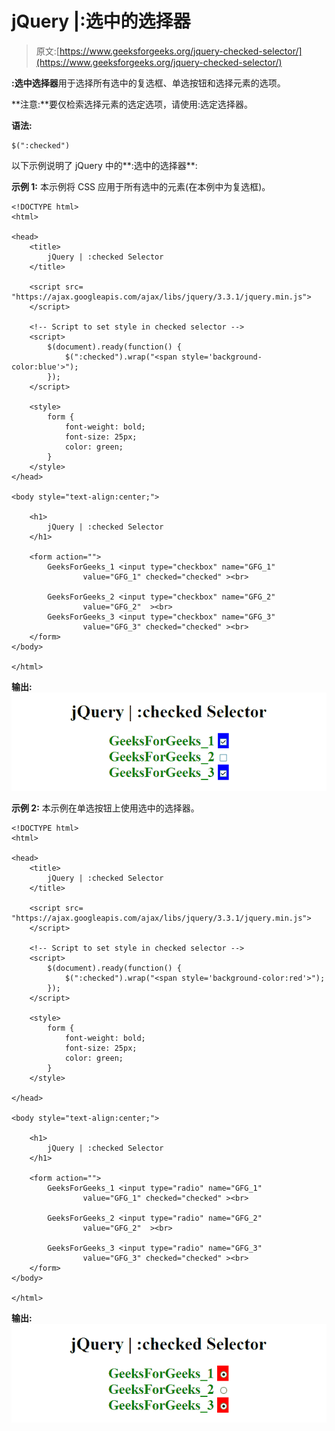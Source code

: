 # jQuery |:选中的选择器

> 原文:[https://www.geeksforgeeks.org/jquery-checked-selector/](https://www.geeksforgeeks.org/jquery-checked-selector/)

**:选中选择器**用于选择所有选中的复选框、单选按钮和选择元素的选项。

**注意:**要仅检索选择元素的选定选项，请使用:选定选择器。

**语法:**

```
$(":checked")
```

以下示例说明了 jQuery 中的**:选中的选择器**:

**示例 1:** 本示例将 CSS 应用于所有选中的元素(在本例中为复选框)。

```
<!DOCTYPE html>  
<html>  

<head> 
    <title> 
        jQuery | :checked Selector
    </title>

    <script src=
"https://ajax.googleapis.com/ajax/libs/jquery/3.3.1/jquery.min.js">
    </script>

    <!-- Script to set style in checked selector -->
    <script>
        $(document).ready(function() {
            $(":checked").wrap("<span style='background-color:blue'>");
        });
    </script>

    <style>
        form {
            font-weight: bold;
            font-size: 25px;
            color: green;
        }
    </style>
</head> 

<body style="text-align:center;">  

    <h1>  
        jQuery | :checked Selector
    </h1>  

    <form action="">
        GeeksForGeeks_1 <input type="checkbox" name="GFG_1"
                value="GFG_1" checked="checked" ><br>

        GeeksForGeeks_2 <input type="checkbox" name="GFG_2"
                value="GFG_2"  ><br>
        GeeksForGeeks_3 <input type="checkbox" name="GFG_3"
                value="GFG_3" checked="checked" ><br>
    </form> 
</body>  

</html>  
```

**输出:**
![](img/4b0ac25f97b7053d9f4d18f7e5bb98e4.png)

**示例 2:** 本示例在单选按钮上使用选中的选择器。

```
<!DOCTYPE html>  
<html>  

<head> 
    <title> 
        jQuery | :checked Selector
    </title>

    <script src=
"https://ajax.googleapis.com/ajax/libs/jquery/3.3.1/jquery.min.js">
    </script>

    <!-- Script to set style in checked selector -->
    <script>
        $(document).ready(function() {
            $(":checked").wrap("<span style='background-color:red'>");
        });
    </script>

    <style>
        form {
            font-weight: bold;
            font-size: 25px;
            color: green;
        }
    </style>

</head> 

<body style="text-align:center;">  

    <h1>  
        jQuery | :checked Selector
    </h1>  

    <form action="">
        GeeksForGeeks_1 <input type="radio" name="GFG_1"
                value="GFG_1" checked="checked" ><br>

        GeeksForGeeks_2 <input type="radio" name="GFG_2"
                value="GFG_2"  ><br>

        GeeksForGeeks_3 <input type="radio" name="GFG_3"
                value="GFG_3" checked="checked" ><br>
    </form> 
</body>  

</html>    
```

**输出:**
![](img/fe9ed56c07bacfec51bed95450582540.png)